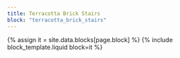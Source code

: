 ```yaml
---
title: Terracotta Brick Stairs
block: "terracotta_brick_stairs"
---
```


{% assign it = site.data.blocks[page.block] %}
{% include block_template.liquid block=it %}

